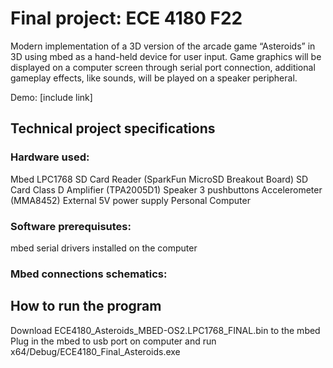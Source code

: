 # Final project: ECE 4180 F22

Modern implementation of a 3D version of the arcade game “Asteroids” in 3D using mbed as a hand-held device for user input. Game graphics will be displayed on a computer screen through serial port connection, additional gameplay effects, like sounds, will be played on a speaker peripheral.

Demo: [include link]

## Technical project specifications

### Hardware used:
Mbed LPC1768
SD Card Reader (SparkFun MicroSD Breakout Board)
SD Card
Class D Amplifier (TPA2005D1)
Speaker
3 pushbuttons
Accelerometer (MMA8452)
External 5V power supply
Personal Computer

### Software prerequisutes:
mbed serial drivers installed on the computer

### Mbed connections schematics:

## How to run the program
Download ECE4180_Asteroids_MBED-OS2.LPC1768_FINAL.bin to the mbed
Plug in the mbed to usb port on computer and run x64/Debug/ECE4180_Final_Asteroids.exe

